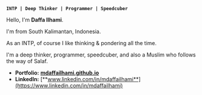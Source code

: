  **```INTP | Deep Thinker | Programmer | Speedcuber```**

Hello, I'm **Daffa Ilhami**.

I'm from South Kalimantan, Indonesia.

As an INTP, of course I like thinking & pondering all the time.

I'm a deep thinker, programmer, speedcuber, and also a Muslim who follows the way of Salaf.

- **Portfolio:** [**mdaffailhami.github.io**](https://mdaffailhami.github.io)
- **LinkedIn:** [**www.linkedin.com/in/mdaffailhami**](https://www.linkedin.com/in/mdaffailhami)
